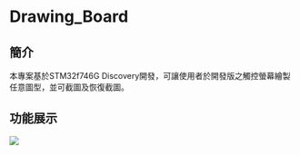 # Drawing_Board

## 簡介
本專案基於STM32f746G Discovery開發，可讓使用者於開發版之觸控螢幕繪製任意圖型，並可截圖及恢復截圖。

## 功能展示
![](https://github.com/KevinChen880723/Drawing_Board/blob/main/%E5%B0%8F%E7%95%AB%E5%AE%B6.jpg)
